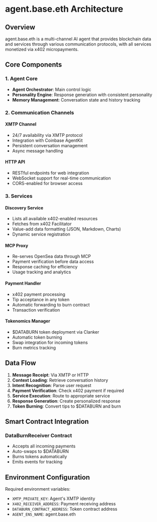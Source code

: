 # agent.base.eth Architecture

## Overview
agent.base.eth is a multi-channel AI agent that provides blockchain data and services through various communication protocols, with all services monetized via x402 micropayments.

## Core Components

### 1. Agent Core
- **Agent Orchestrator**: Main control logic
- **Personality Engine**: Response generation with consistent personality
- **Memory Management**: Conversation state and history tracking

### 2. Communication Channels

#### XMTP Channel
- 24/7 availability via XMTP protocol
- Integration with Coinbase AgentKit
- Persistent conversation management
- Async message handling

#### HTTP API
- RESTful endpoints for web integration
- WebSocket support for real-time communication
- CORS-enabled for browser access

### 3. Services

#### Discovery Service
- Lists all available x402-enabled resources
- Fetches from x402 Facilitator
- Value-add data formatting (JSON, Markdown, Charts)
- Dynamic service registration

#### MCP Proxy
- Re-serves OpenSea data through MCP
- Payment verification before data access
- Response caching for efficiency
- Usage tracking and analytics

#### Payment Handler
- x402 payment processing
- Tip acceptance in any token
- Automatic forwarding to burn contract
- Transaction verification

#### Tokenomics Manager
- $DATABURN token deployment via Clanker
- Automatic token burning
- Swap integration for incoming tokens
- Burn metrics tracking

## Data Flow

1. **Message Receipt**: Via XMTP or HTTP
2. **Context Loading**: Retrieve conversation history
3. **Intent Recognition**: Parse user request
4. **Payment Verification**: Check x402 payment if required
5. **Service Execution**: Route to appropriate service
6. **Response Generation**: Create personalized response
7. **Token Burning**: Convert tips to $DATABURN and burn

## Smart Contract Integration

### DataBurnReceiver Contract
- Accepts all incoming payments
- Auto-swaps to $DATABURN
- Burns tokens automatically
- Emits events for tracking

## Environment Configuration

Required environment variables:
- `XMTP_PRIVATE_KEY`: Agent's XMTP identity
- `X402_RECEIVER_ADDRESS`: Payment receiving address
- `DATABURN_CONTRACT_ADDRESS`: Token contract address
- `AGENT_ENS_NAME`: agent.base.eth